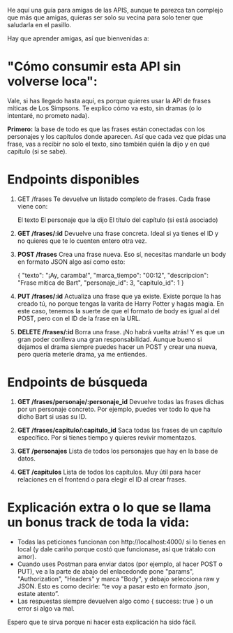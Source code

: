 He aquí una guía para amigas de las APIS, aunque te parezca tan complejo que más que amigas, quieras ser solo su vecina para solo tener que saludarla en el pasillo.

Hay que aprender amigas, así que bienvenidas a:

# "Cómo consumir esta API sin volverse loca":

Vale, si has llegado hasta aquí, es porque quieres usar la API de frases míticas de Los Simpsons. Te explico cómo va esto, sin dramas (o lo intentaré, no prometo nada).

**Primero:** la base de todo es que las frases están conectadas con los personajes y los capítulos donde aparecen. Así que cada vez que pidas una frase, vas a recibir no solo el texto, sino también quién la dijo y en qué capítulo (si se sabe).

# Endpoints disponibles

1. GET /frases
   Te devuelve un listado completo de frases. Cada frase viene con:

   El texto
   El personaje que la dijo
   El título del capítulo (si está asociado)

2. **GET /frases/:id**
   Devuelve una frase concreta. Ideal si ya tienes el ID y no quieres que te lo cuenten entero otra vez.

3. **POST /frases**
   Crea una frase nueva. Eso sí, necesitas mandarle un body en formato JSON algo así como esto:

   {
   "texto": "¡Ay, caramba!",
   "marca_tiempo": "00:12",
   "descripcion": "Frase mítica de Bart",
   "personaje_id": 3,
   "capitulo_id": 1
   }

4. **PUT /frases/:id**
   Actualiza una frase que ya existe. Existe porque la has creado tú, no porque tengas la varita de Harry Potter y hagas magia. En este caso, tenemos la suerte de que el formato de body es igual al del POST, pero con el ID de la frase en la URL.

5. **DELETE /frases/:id**
   Borra una frase. ¡No habrá vuelta atrás! Y es que un gran poder conlleva una gran responsabilidad. Aunque bueno si dejamos el drama siempre puedes hacer un POST y crear una nueva, pero quería meterle drama, ya me entiendes.

# Endpoints de búsqueda

1. **GET /frases/personaje/:personaje_id**
   Devuelve todas las frases dichas por un personaje concreto. Por ejemplo, puedes ver todo lo que ha dicho Bart si usas su ID.

2. **GET /frases/capitulo/:capitulo_id**
   Saca todas las frases de un capítulo específico. Por si tienes tiempo y quieres revivir momentazos.

3. **GET /personajes**
   Lista de todos los personajes que hay en la base de datos.

4. **GET /capitulos**
   Lista de todos los capítulos. Muy útil para hacer relaciones en el frontend o para elegir el ID al crear frases.

# Explicación extra o lo que se llama un bonus track de toda la vida:

- Todas las peticiones funcionan con http://localhost:4000/ si lo tienes en local (y dale cariño porque costó que funcionase, así que trátalo con amor).
- Cuando uses Postman para enviar datos (por ejemplo, al hacer POST o PUT), ve a la parte de abajo del enlacedonde pone "params", "Authorization", "Headers" y marca "Body", y debajo selecciona raw y JSON. Esto es como decirle: “te voy a pasar esto en formato .json, estate atento”.
- Las respuestas siempre devuelven algo como { success: true } o un error si algo va mal.

Espero que te sirva porque ni hacer esta explicación ha sido fácil.
